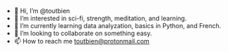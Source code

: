 - 👋 Hi, I’m @toutbien
- 👀 I’m interested in sci-fi, strength, meditation, and learning.
- 🌱 I’m currently learning data analyzation, basics in Python, and French.
- 💞️ I’m looking to collaborate on something easy.
- 📫 How to reach me toutbien@protonmail.com

<!---
toutbien/toutbien is a ✨ special ✨ repository because its `README.md` (this file) appears on your GitHub profile.
You can click the Preview link to take a look at your changes.
--->
